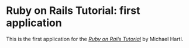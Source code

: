 # Ruby on Rails Tutorial: first application

This is the first application for the
[*Ruby on Rails Tutorial*](http://railstutorial.org/)
by Michael Hartl.
